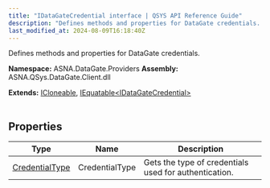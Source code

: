 ```yaml
---
title: "IDataGateCredential interface | QSYS API Reference Guide"
description: "Defines methods and properties for DataGate credentials. "
last_modified_at: 2024-08-09T16:18:40Z
---
```


Defines methods and properties for DataGate credentials.

**Namespace:** ASNA.DataGate.Providers
**Assembly:** ASNA.QSys.DataGate.Client.dll

**Extends:** [ICloneable](https://learn.microsoft.com/en-us/dotnet/api/system.icloneable?view=net-8.0), [IEquatable\<IDataGateCredential\>](https://learn.microsoft.com/en-us/dotnet/api/system.iequatable-1?view=net-8.0)
<br>
<br>

## Properties

| Type | Name | Description
| --- | --- | --- 
| [CredentialType](/reference/datagate/datagate-providers/credential-type.html) | CredentialType | Gets the type of credentials used for authentication. |
